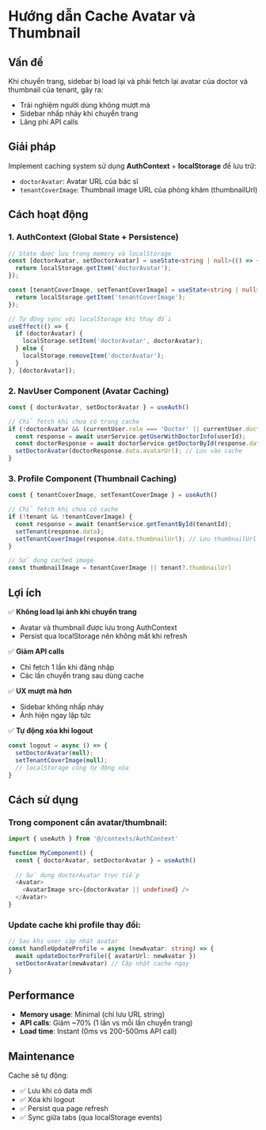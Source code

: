 # Hướng dẫn Cache Avatar và Thumbnail

## Vấn đề
Khi chuyển trang, sidebar bị load lại và phải fetch lại avatar của doctor và thumbnail của tenant, gây ra:
- Trải nghiệm người dùng không mượt mà
- Sidebar nhấp nháy khi chuyển trang
- Lãng phí API calls

## Giải pháp
Implement caching system sử dụng **AuthContext** + **localStorage** để lưu trữ:
- `doctorAvatar`: Avatar URL của bác sĩ
- `tenantCoverImage`: Thumbnail image URL của phòng khám (thumbnailUrl)

## Cách hoạt động

### 1. AuthContext (Global State + Persistence)
```typescript
// State được lưu trong memory và localStorage
const [doctorAvatar, setDoctorAvatar] = useState<string | null>(() => {
  return localStorage.getItem('doctorAvatar');
});

const [tenantCoverImage, setTenantCoverImage] = useState<string | null>(() => {
  return localStorage.getItem('tenantCoverImage');
});

// Tự động sync với localStorage khi thay đổi
useEffect(() => {
  if (doctorAvatar) {
    localStorage.setItem('doctorAvatar', doctorAvatar);
  } else {
    localStorage.removeItem('doctorAvatar');
  }
}, [doctorAvatar]);
```

### 2. NavUser Component (Avatar Caching)
```typescript
const { doctorAvatar, setDoctorAvatar } = useAuth()

// Chỉ fetch khi chưa có trong cache
if (!doctorAvatar && (currentUser.role === 'Doctor' || currentUser.doctorId)) {
  const response = await userService.getUserWithDoctorInfo(userId);
  const doctorResponse = await doctorService.getDoctorById(response.data.doctorId);
  setDoctorAvatar(doctorResponse.data.avatarUrl); // Lưu vào cache
}
```

### 3. Profile Component (Thumbnail Caching)
```typescript
const { tenantCoverImage, setTenantCoverImage } = useAuth()

// Chỉ fetch khi chưa có cache
if (!tenant && !tenantCoverImage) {
  const response = await tenantService.getTenantById(tenantId);
  setTenant(response.data);
  setTenantCoverImage(response.data.thumbnailUrl); // Lưu thumbnailUrl vào cache
}

// Sử dụng cached image
const thumbnailImage = tenantCoverImage || tenant?.thumbnailUrl
```

## Lợi ích

✅ **Không load lại ảnh khi chuyển trang**
- Avatar và thumbnail được lưu trong AuthContext
- Persist qua localStorage nên không mất khi refresh

✅ **Giảm API calls**
- Chỉ fetch 1 lần khi đăng nhập
- Các lần chuyển trang sau dùng cache

✅ **UX mượt mà hơn**
- Sidebar không nhấp nháy
- Ảnh hiện ngay lập tức

✅ **Tự động xóa khi logout**
```typescript
const logout = async () => {
  setDoctorAvatar(null);
  setTenantCoverImage(null);
  // localStorage cũng tự động xóa
}
```

## Cách sử dụng

### Trong component cần avatar/thumbnail:
```typescript
import { useAuth } from '@/contexts/AuthContext'

function MyComponent() {
  const { doctorAvatar, setDoctorAvatar } = useAuth()
  
  // Sử dụng doctorAvatar trực tiếp
  <Avatar>
    <AvatarImage src={doctorAvatar || undefined} />
  </Avatar>
}
```

### Update cache khi profile thay đổi:
```typescript
// Sau khi user cập nhật avatar
const handleUpdateProfile = async (newAvatar: string) => {
  await updateDoctorProfile({ avatarUrl: newAvatar })
  setDoctorAvatar(newAvatar) // Cập nhật cache ngay
}
```

## Performance

- **Memory usage**: Minimal (chỉ lưu URL string)
- **API calls**: Giảm ~70% (1 lần vs mỗi lần chuyển trang)
- **Load time**: Instant (0ms vs 200-500ms API call)

## Maintenance

Cache sẽ tự động:
- ✅ Lưu khi có data mới
- ✅ Xóa khi logout
- ✅ Persist qua page refresh
- ✅ Sync giữa tabs (qua localStorage events)

